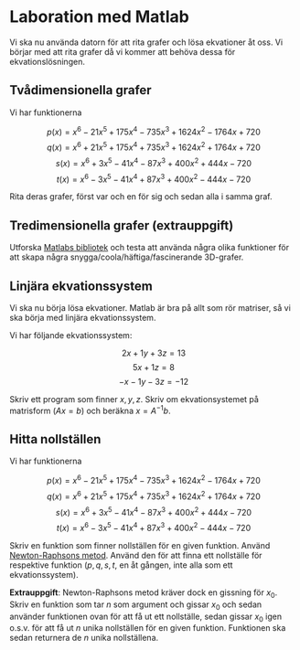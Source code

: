 # Laboration med Matlab

Vi ska nu använda datorn för att rita grafer och lösa ekvationer åt oss. Vi 
börjar med att rita grafer då vi kommer att behöva dessa för 
ekvationslösningen.


## Tvådimensionella grafer

Vi har funktionerna

$$p(x) = x^6 - 21 x^5 + 175 x^4 - 735 x^3 + 1624 x^2 - 1764 x + 720$$
$$q(x) = x^6 + 21 x^5 + 175 x^4 + 735 x^3 + 1624 x^2 + 1764 x + 720$$
$$s(x) = x^6 + 3 x^5 - 41 x^4 - 87 x^3 + 400 x^2 + 444 x - 720$$
$$t(x) = x^6 - 3 x^5 - 41 x^4 + 87 x^3 + 400 x^2 - 444 x - 720$$

Rita deras grafer, först var och en för sig och sedan alla i samma graf.


## Tredimensionella grafer (extrauppgift)

Utforska [Matlabs bibliotek][matlab-help] och testa att använda några olika 
funktioner för att skapa några snygga/coola/häftiga/fascinerande 3D-grafer.

[matlab-help]: https://se.mathworks.com/help/


## Linjära ekvationssystem

Vi ska nu börja lösa ekvationer. Matlab är bra på allt som rör matriser, så vi 
ska börja med linjära ekvationssystem.

Vi har följande ekvationssystem:

$$2x + 1y + 3z = 13$$
$$5x + 1z = 8$$
$$-x - 1y - 3z = -12$$

Skriv ett program som finner $x, y, z$. Skriv om ekvationsystemet på matrisform 
($Ax = b$) och beräkna $x = A^{-1} b$.


## Hitta nollställen

Vi har funktionerna

$$p(x) = x^6 - 21 x^5 + 175 x^4 - 735 x^3 + 1624 x^2 - 1764 x + 720$$
$$q(x) = x^6 + 21 x^5 + 175 x^4 + 735 x^3 + 1624 x^2 + 1764 x + 720$$
$$s(x) = x^6 + 3 x^5 - 41 x^4 - 87 x^3 + 400 x^2 + 444 x - 720$$
$$t(x) = x^6 - 3 x^5 - 41 x^4 + 87 x^3 + 400 x^2 - 444 x - 720$$

Skriv en funktion som finner nollställen för en given funktion. Använd 
[Newton-Raphsons metod][nr-method]. Använd den för att finna ett nollställe för 
respektive funktion ($p, q, s, t$, en åt gången, inte alla som ett 
ekvationssystem).

[nr-method]: https://en.wikipedia.org/wiki/Newton%27s_method

**Extrauppgift**: Newton-Raphsons metod kräver dock en gissning för $x_0$. 
Skriv en funktion som tar $n$ som argument och gissar $x_0$ och sedan använder 
funktionen ovan för att få ut ett nollställe, sedan gissar $x_0$ igen o.s.v. 
för att få ut $n$ unika nollställen för en given funktion. Funktionen ska sedan 
returnera de $n$ unika nollställena.

